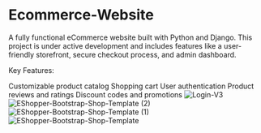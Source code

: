 # Ecommerce-Website


A fully functional eCommerce website built with Python and Django. This project is under active development and includes features like a user-friendly storefront, secure checkout process, and admin dashboard.

Key Features:

Customizable product catalog
Shopping cart
User authentication
Product reviews and ratings
Discount codes and promotions
![Login-V3](https://github.com/Advaithkrishnan123/Ecommerce-Website-Using-Python-Django/assets/156499805/61092c6a-2572-4ef7-b95f-1e94f59bcc87)
![EShopper-Bootstrap-Shop-Template (2)](https://github.com/Advaithkrishnan123/Ecommerce-Website-Using-Python-Django/assets/156499805/c460d157-f30a-423f-a3fd-790cc8282a73)
![EShopper-Bootstrap-Shop-Template (1)](https://github.com/Advaithkrishnan123/Ecommerce-Website-Using-Python-Django/assets/156499805/bd673abf-fbd9-4a4b-aea8-525db3191daf)
![EShopper-Bootstrap-Shop-Template](https://github.com/Advaithkrishnan123/Ecommerce-Website-Using-Python-Django/assets/156499805/9a54f308-1ebc-4339-985b-0903b2cb7694)

